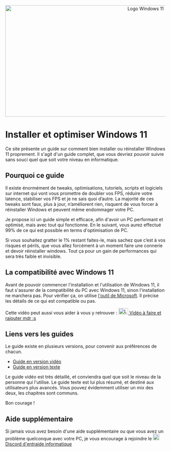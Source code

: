 <center> <img src="https://i.imgur.com/lVuDunL.png" height="350" width="866" id="img-header" alt="Logo Windows 11"> </center>


# Installer et optimiser Windows 11

Ce site présente un guide sur comment bien installer ou réinstaller Windows 11 proprement. Il s'agit d'un guide complet, que vous devriez pouvoir suivre sans souci quel que soit votre niveau en informatique.

## Pourquoi ce guide
Il existe énormément de tweaks, optimisations, tutoriels, scripts et logiciels sur internet qui vont vous promettre de doubler vos FPS, réduire votre latence, stabiliser vos FPS et je ne sais quoi d’autre. La majorité de ces tweaks sont faux, plus à jour, n’améliorent rien, risquent de vous forcer à réinstaller Windows et peuvent même endommager votre PC. 

Je propose ici un guide simple et efficace, afin d'avoir un PC performant et optimisé, mais avec tout qui fonctionne. En le suivant, vous aurez effectué 99% de ce qui est possible en terms d'optimisation de PC.


Si vous souhaitez gratter le 1% restant faites-le, mais sachez que c’est à vos risques et périls, que vous allez forcément à un moment faire une connerie et devoir réinstaller windows. Tout ça pour un gain de performances qui sera très faible et invisible.


## La compatibilité avec Windows 11
Avant de pouvoir commencer l'installation et l'utilisation de Windows 11, il faut s'assurer de la compatibilité du PC avec Windows 11, sinon l'installation ne marchera pas.
Pour vérifier ça, on utilise [l'outil de Microsoft](https://aka.ms/GetPCHealthCheckApp). Il précise les détails de ce qui est compatible ou pas.

Cette vidéo peut aussi vous aider à vous y retrouver : [<img src="https://i.imgur.com/cRUau5i.png" height="20" width="30" alt="Logo YouTube" class="img-logo-ytb"> Vidéo à faire et rajouter mdr :s](https://google.fr)

## Liens vers les guides

Le guide existe en plusieurs versions, pour convenir aux préférences de chacun.

- [Guide en version vidéo](https://installerwindows.fr/videos)
- [Guide en version texte](https://installerwindows.fr/texte)

Le guide vidéo est très détaillé, et conviendra quel que soit le niveau de la personne qui l'utilise.
Le guide texte est lui plus résumé, et destiné aux utilisateurs plus avancés. Vous pouvez évidemment utiliser un mix des deux, les chapitres sont communs.

Bon courage !

## Aide supplémentaire
Si jamais vous avez besoin d'une aide supplémentaire ou que vous avez un problème quelconque avec votre PC, je vous encourage à rejoindre le [<img src="https://i.imgur.com/b8g1o9k.png" width="20" height="20" alt="Logo discord" class="img-logo-discord"> Discord d'entraide informatique](https://discord.gg/informatique )
